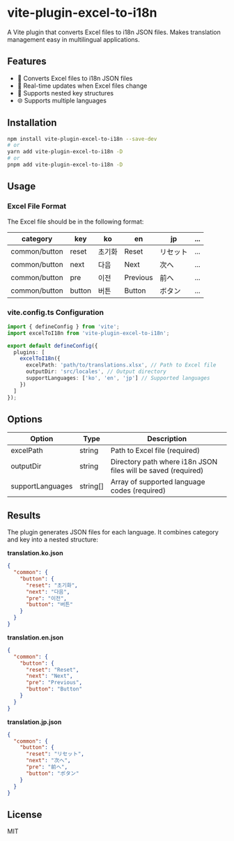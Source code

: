 # vite-plugin-excel-to-i18n

A Vite plugin that converts Excel files to i18n JSON files. Makes translation management easy in multilingual applications.

## Features

- 🚀 Converts Excel files to i18n JSON files
- 📱 Real-time updates when Excel files change
- 🔄 Supports nested key structures
- 🌐 Supports multiple languages

## Installation

```bash
npm install vite-plugin-excel-to-i18n --save-dev
# or
yarn add vite-plugin-excel-to-i18n -D
# or
pnpm add vite-plugin-excel-to-i18n -D
```

## Usage

### Excel File Format

The Excel file should be in the following format:

| category | key | ko | en | jp | ... |
|----------|-----|----|----|----|----|
| common/button | reset | 초기화 | Reset | リセット | ... |
| common/button | next | 다음 | Next | 次へ | ... |
| common/button | pre | 이전 | Previous | 前へ | ... |
| common/button | button | 버튼 | Button | ボタン | ... |

### vite.config.ts Configuration

```typescript
import { defineConfig } from 'vite';
import excelToI18n from 'vite-plugin-excel-to-i18n';

export default defineConfig({
  plugins: [
    excelToI18n({
      excelPath: 'path/to/translations.xlsx', // Path to Excel file
      outputDir: 'src/locales', // Output directory
      supportLanguages: ['ko', 'en', 'jp'] // Supported languages
    })
  ]
});
```

## Options

| Option | Type | Description |
|------|------|------|
| excelPath | string | Path to Excel file (required) |
| outputDir | string | Directory path where i18n JSON files will be saved (required) |
| supportLanguages | string[] | Array of supported language codes (required) |

## Results

The plugin generates JSON files for each language. It combines category and key into a nested structure:

**translation.ko.json**
```json
{
  "common": {
    "button": {
      "reset": "초기화",
      "next": "다음",
      "pre": "이전",
      "button": "버튼"
    }
  }
}
```

**translation.en.json**
```json
{
  "common": {
    "button": {
      "reset": "Reset",
      "next": "Next",
      "pre": "Previous",
      "button": "Button"
    }
  }
}
```

**translation.jp.json**
```json
{
  "common": {
    "button": {
      "reset": "リセット",
      "next": "次へ",
      "pre": "前へ",
      "button": "ボタン"
    }
  }
}
```

## License

MIT 